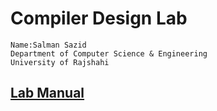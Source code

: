 # Compiler Design Lab 
    Name:Salman Sazid
    Department of Computer Science & Engineering
    University of Rajshahi

## [Lab Manual](https://github.com/Shakil-RU/Compiler-Design-Lab/blob/main/Lab_Manual.pdf)
